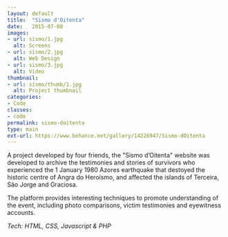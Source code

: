 ```yaml
---
layout: default
title:  "Sismo d'Oitenta"
date:   2015-07-08
images: 
- url: sismo/1.jpg
  alt: Screens
- url: sismo/2.jpg
  alt: Web Design
- url: sismo/3.jpg
  alt: Video
thumbnail:
- url: sismo/thumb/1.jpg
  alt: Project thumbnail
categories:
- Code
classes:
- code
permalink: sismo-doitenta
type: main
ext-url: https://www.behance.net/gallery/14226947/Sismo-dOitenta
---
```

A project developed by four friends, the "Sismo d’Oitenta" website was developed to archive the testimonies and stories of survivors who experienced the 1 January 1980 Azores earthquake that destoyed the historic centre of Angra do Heroísmo, and affected the islands of Terceira, São Jorge and Graciosa. 

The platform provides interesting techniques to promote understanding of the event, including photo comparisons, victim testimonies and eyewitness accounts.

*Tech: HTML, CSS, Javascript & PHP*